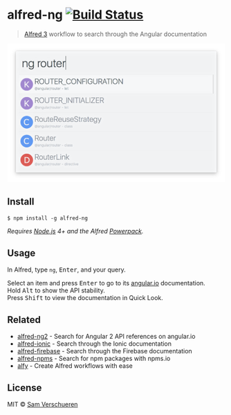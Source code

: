 # alfred-ng [![Build Status](https://travis-ci.org/SamVerschueren/alfred-ng.svg?branch=master)](https://travis-ci.org/SamVerschueren/alfred-ng)

> [Alfred 3](https://www.alfredapp.com) workflow to search through the Angular documentation

<img src="screenshot.png" width="694">


## Install

```
$ npm install -g alfred-ng
```

*Requires [Node.js](https://nodejs.org) 4+ and the Alfred [Powerpack](https://www.alfredapp.com/powerpack/).*


## Usage

In Alfred, type `ng`, <kbd>Enter</kbd>, and your query.

Select an item and press <kbd>Enter</kbd> to go to its [angular.io](https://angular.io) documentation.<br>
Hold <kbd>Alt</kbd> to show the API stability.<br>
Press <kbd>Shift</kbd> to view the documentation in Quick Look.


## Related

- [alfred-ng2](https://github.com/SamVerschueren/alfred-ng2) - Search for Angular 2 API references on angular.io
- [alfred-ionic](https://github.com/SamVerschueren/alfred-ionic) - Search through the Ionic documentation
- [alfred-firebase](https://github.com/SamVerschueren/alfred-firebase) - Search through the Firebase documentation
- [alfred-npms](https://github.com/sindresorhus/alfred-npms) - Search for npm packages with npms.io
- [alfy](https://github.com/sindresorhus/alfy) - Create Alfred workflows with ease


## License

MIT © [Sam Verschueren](https://github.com/SamVerschueren)
